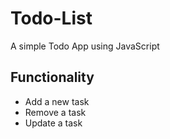 # Todo-List
A simple Todo App using JavaScript

## Functionality
* Add a new task
* Remove a task
* Update a task

